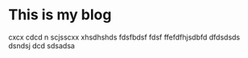 # This is my blog
cxcx cdcd n scjsscxx xhsdhshds fdsfbdsf  fdsf ffefdfhjsdbfd dfdsdsds dsndsj dcd sdsadsa 